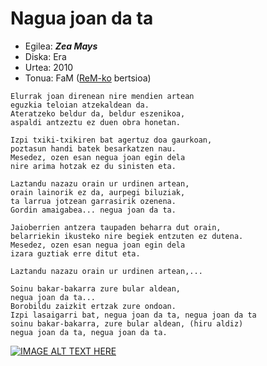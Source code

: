# Nagua joan da ta

* Egilea: ***Zea Mays***
* Diska: Era
* Urtea: 2010
* Tonua: FaM ([ReM-ko](NeguaJoanDaTa-ReM.md) bertsioa)

```
Elurrak joan direnean nire mendien artean
eguzkia teloian atzekaldean da. 
Ateratzeko beldur da, beldur eszenikoa,
aspaldi antzeztu ez duen obra honetan. 

Izpi txiki-txikiren bat agertuz doa gaurkoan, 
poztasun handi batek besarkatzen nau. 
Mesedez, ozen esan negua joan egin dela 
nire arima hotzak ez du sinisten eta. 

Laztandu nazazu orain ur urdinen artean, 
orain lainorik ez da, aurpegi biluziak, 
ta larrua jotzean garrasirik ozenena. 
Gordin amaigabea... negua joan da ta.

Jaioberrien antzera taupaden beharra dut orain,
belarriekin ikusteko nire begiek entzuten ez dutena.
Mesedez, ozen esan negua joan egin dela 
izara guztiak erre ditut eta.

Laztandu nazazu orain ur urdinen artean,...

Soinu bakar-bakarra zure bular aldean, 
negua joan da ta... 
Borobildu zaizkit ertzak zure ondoan. 
Izpi lasaigarri bat, negua joan da ta, negua joan da ta
soinu bakar-bakarra, zure bular aldean, (hiru aldiz)
negua joan da ta, negua joan da ta.
```

[![IMAGE ALT TEXT HERE](http://img.youtube.com/vi/7jrRM7y8yHA/0.jpg)](http://www.youtube.com/watch?v=7jrRM7y8yHA)
